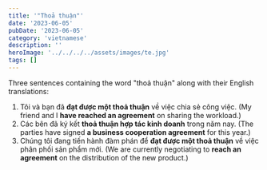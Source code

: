 ```yaml
---
title: '"Thoả thuận"'
date: '2023-06-05'
pubDate: '2023-06-05'
category: 'vietnamese'
description: ''
heroImage: '../../../../assets/images/te.jpg'
tags: []
---
```


Three sentences containing the word "thoả thuận" along with their English translations:

1. Tôi và bạn đã **đạt được một thoả thuận** về việc chia sẻ công việc. (My friend and I **have reached an agreement** on sharing the workload.)
2. Các bên đã ký kết **thoả thuận hợp tác kinh doanh** trong năm nay. (The parties have signed **a business cooperation agreement** for this year.)
3. Chúng tôi đang tiến hành đàm phán để **đạt được một thoả thuận** về việc phân phối sản phẩm mới. (We are currently negotiating to **reach an agreement** on the distribution of the new product.)

